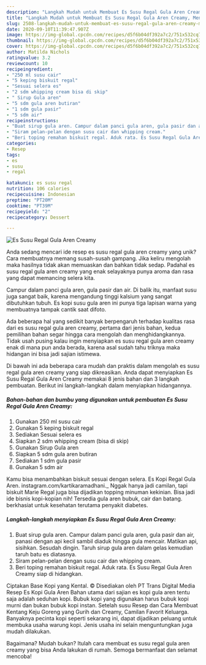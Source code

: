 ```yaml
---
description: "Langkah Mudah untuk Membuat Es Susu Regal Gula Aren Creamy, Menggugah Selera"
title: "Langkah Mudah untuk Membuat Es Susu Regal Gula Aren Creamy, Menggugah Selera"
slug: 2508-langkah-mudah-untuk-membuat-es-susu-regal-gula-aren-creamy-menggugah-selera
date: 2020-09-10T11:39:47.907Z
image: https://img-global.cpcdn.com/recipes/d5f6b04df392a7c2/751x532cq70/es-susu-regal-gula-aren-creamy-foto-resep-utama.jpg
thumbnail: https://img-global.cpcdn.com/recipes/d5f6b04df392a7c2/751x532cq70/es-susu-regal-gula-aren-creamy-foto-resep-utama.jpg
cover: https://img-global.cpcdn.com/recipes/d5f6b04df392a7c2/751x532cq70/es-susu-regal-gula-aren-creamy-foto-resep-utama.jpg
author: Matilda Nichols
ratingvalue: 3.2
reviewcount: 10
recipeingredient:
- "250 ml susu cair"
- "5 keping biskuit regal"
- "Sesuai selera es"
- "2 sdm whipping cream bisa di skip"
- " Sirup Gula aren"
- "5 sdm gula aren butiran"
- "1 sdm gula pasir"
- "5 sdm air"
recipeinstructions:
- "Buat sirup gula aren. Campur dalam panci gula aren, gula pasir dan air, panasi dengan api kecil sambil diaduk hingga gula mencair. Matikan api, sisihkan. Sesudah dingin. Taruh sirup gula aren dalam gelas kemudian taruh batu es diatasnya."
- "Siram pelan-pelan dengan susu cair dan whipping cream."
- "Beri toping remahan biskuit regal. Aduk rata. Es Susu Regal Gula Aren Creamy siap di hidangkan."
categories:
- Resep
tags:
- es
- susu
- regal

katakunci: es susu regal 
nutrition: 106 calories
recipecuisine: Indonesian
preptime: "PT20M"
cooktime: "PT39M"
recipeyield: "2"
recipecategory: Dessert

---
```



![Es Susu Regal Gula Aren Creamy](https://img-global.cpcdn.com/recipes/d5f6b04df392a7c2/751x532cq70/es-susu-regal-gula-aren-creamy-foto-resep-utama.jpg)

Anda sedang mencari ide resep es susu regal gula aren creamy yang unik? Cara membuatnya memang susah-susah gampang. Jika keliru mengolah maka hasilnya tidak akan memuaskan dan bahkan tidak sedap. Padahal es susu regal gula aren creamy yang enak selayaknya punya aroma dan rasa yang dapat memancing selera kita.

Campur dalam panci gula aren, gula pasir dan air. Di balik itu, manfaat susu juga sangat baik, karena mengandung tinggi kalsium yang sangat dibutuhkan tubuh. Es kopi susu gula aren ini punya tiga lapisan warna yang membuatnya tampak cantik saat difoto.

Ada beberapa hal yang sedikit banyak berpengaruh terhadap kualitas rasa dari es susu regal gula aren creamy, pertama dari jenis bahan, kedua pemilihan bahan segar hingga cara mengolah dan menghidangkannya. Tidak usah pusing kalau ingin menyiapkan es susu regal gula aren creamy enak di mana pun anda berada, karena asal sudah tahu triknya maka hidangan ini bisa jadi sajian istimewa.


Di bawah ini ada beberapa cara mudah dan praktis dalam mengolah es susu regal gula aren creamy yang siap dikreasikan. Anda dapat menyiapkan Es Susu Regal Gula Aren Creamy memakai 8 jenis bahan dan 3 langkah pembuatan. Berikut ini langkah-langkah dalam menyiapkan hidangannya.

<!--inarticleads1-->

##### Bahan-bahan dan bumbu yang digunakan untuk pembuatan Es Susu Regal Gula Aren Creamy:

1. Gunakan 250 ml susu cair
1. Gunakan 5 keping biskuit regal
1. Sediakan Sesuai selera es
1. Siapkan 2 sdm whipping cream (bisa di skip)
1. Gunakan  Sirup Gula aren
1. Siapkan 5 sdm gula aren butiran
1. Sediakan 1 sdm gula pasir
1. Gunakan 5 sdm air


Kamu bisa menambahkan biskuit sesuai dengan selera. Es Kopi Regal Gula Aren. instagram.com/kartikaramadhani._ Nggak hanya jadi camilan, tapi biskuit Marie Regal juga bisa dijadikan topping minuman kekinian. Bisa jadi ide bisnis kopi-kopian nih! Tersedia gula aren bubuk, cair dan batang. berkhasiat untuk kesehatan terutama penyakit diabetes. 

<!--inarticleads2-->

##### Langkah-langkah menyiapkan Es Susu Regal Gula Aren Creamy:

1. Buat sirup gula aren. Campur dalam panci gula aren, gula pasir dan air, panasi dengan api kecil sambil diaduk hingga gula mencair. Matikan api, sisihkan. Sesudah dingin. Taruh sirup gula aren dalam gelas kemudian taruh batu es diatasnya.
1. Siram pelan-pelan dengan susu cair dan whipping cream.
1. Beri toping remahan biskuit regal. Aduk rata. Es Susu Regal Gula Aren Creamy siap di hidangkan.


Ciptakan Base Kopi yang Kental. © Disediakan oleh PT Trans Digital Media Resep Es Kopi Gula Aren Bahan utama dari sajian es kopi gula aren tentu saja adalah seduhan kopi. Bubuk kopi yang digunakan harus bubuk kopi murni dan bukan bubuk kopi instan. Setelah susu Resep dan Cara Membuat Kentang Keju Goreng yang Gurih dan Creamy, Camilan Favorit Keluarga. Banyaknya pecinta kopi seperti sekarang ini, dapat dijadikan peluang untuk membuka usaha warung kopi. Jenis usaha ini selain menguntungkan juga mudah dilakukan. 

Bagaimana? Mudah bukan? Itulah cara membuat es susu regal gula aren creamy yang bisa Anda lakukan di rumah. Semoga bermanfaat dan selamat mencoba!
